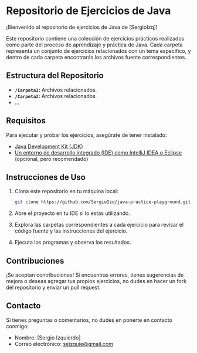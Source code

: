 # Repositorio de Ejercicios de Java

¡Bienvenido al repositorio de ejercicios de Java de [SergioIzq]!

Este repositorio contiene una colección de ejercicios prácticos realizados como parte del proceso de aprendizaje y práctica de Java. Cada carpeta representa un conjunto de ejercicios relacionados con un tema específico, y dentro de cada carpeta encontrarás los archivos fuente correspondientes.

## Estructura del Repositorio

- **`/Carpeta1`:** Archivos relacionados.
- **`/Carpeta2`:** Archivos relacionados.
- ...

## Requisitos

Para ejecutar y probar los ejercicios, asegúrate de tener instalado:

- [Java Development Kit (JDK)](https://www.oracle.com/java/technologies/javase-downloads.html)
- [Un entorno de desarrollo integrado (IDE) como IntelliJ IDEA o Eclipse](https://www.jetbrains.com/idea/download/) (opcional, pero recomendado)

## Instrucciones de Uso

1. Clona este repositorio en tu máquina local:

    ```bash
    git clone https://github.com/SergioIzq/java-practice-playground.git
    ```

2. Abre el proyecto en tu IDE si lo estás utilizando.

3. Explora las carpetas correspondientes a cada ejercicio para revisar el código fuente y las instrucciones del ejercicio.

4. Ejecuta los programas y observa los resultados.

## Contribuciones

¡Se aceptan contribuciones! Si encuentras errores, tienes sugerencias de mejora o deseas agregar tus propios ejercicios, no dudes en hacer un fork del repositorio y enviar un pull request.

## Contacto

Si tienes preguntas o comentarios, no dudes en ponerte en contacto conmigo:

- Nombre: [Sergio Izquierdo]
- Correo electrónico: seizquie@gmail.com


